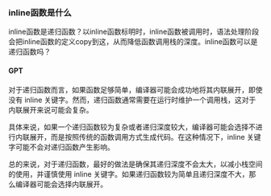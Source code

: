 ### inline函数是什么
inline函数是递归函数？以inline函数标明时，inline函数被调用时，语法处理阶段会把inline函数的定义copy到这，从而降低函数调用栈的深度。inline函数可以是递归函数吗？

#### GPT
对于递归函数而言，如果函数足够简单，编译器可能会成功地将其内联展开，即使没有 inline 关键字。然而，递归函数通常需要在运行时维护一个调用栈，这对于内联展开来说可能会复杂。

具体来说，如果一个递归函数较为复杂或者递归深度较大，编译器可能会选择不进行内联展开，而是按照传统的函数调用方式生成代码。在这种情况下，inline 关键字可能不会对递归函数产生影响。

总的来说，对于递归函数，最好的做法是确保其递归深度不会太大，以减小栈空间的使用，并谨慎使用 inline 关键字。如果递归函数较为简单且递归深度不大，那么编译器可能会选择内联展开。